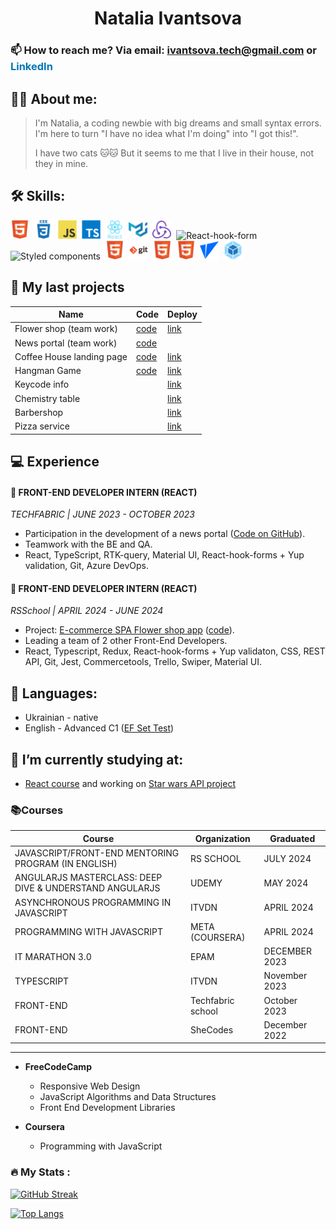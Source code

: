 <h1 align="center">
  <strong> Natalia Ivantsova</strong>
</h1>

### 📫 How to reach me? Via email: ivantsova.tech@gmail.com or <a href="https://www.linkedin.com/in/natalia-ivantsova-46017b238/" style="text-decoration: none; color: #0077b5;">LinkedIn</a>

## :woman_technologist: About me:

> I'm Natalia, a coding newbie with big dreams and small syntax errors. I'm here to turn "I have no idea what I'm doing" into "I got this!".
> 
> I have two cats 🐱🐱 But it seems to me that I live in their house, not they in mine.

## :hammer_and_wrench: Skills:
<div>
  <img src="https://github.com/devicons/devicon/blob/master/icons/html5/html5-original.svg" title="HTML5" alt="HTML" width="30" height="30"/>&nbsp;
  <img src="https://github.com/devicons/devicon/blob/master/icons/css3/css3-plain-wordmark.svg"  title="CSS3" alt="CSS" width="30" height="30"/>&nbsp;
  <img src="https://github.com/devicons/devicon/blob/master/icons/javascript/javascript-original.svg" title="JavaScript" alt="JavaScript" width="30" height="30"/>&nbsp;
  <img src="https://github.com/devicons/devicon/blob/master/icons/typescript/typescript-plain.svg" title="TypeScript" alt="TypeScript" width="30" height="30"/>&nbsp;
  <img src="https://github.com/devicons/devicon/blob/master/icons/react/react-original-wordmark.svg" title="React" alt="React" width="30" height="30"/>&nbsp;
  <img src="https://github.com/devicons/devicon/blob/master/icons/materialui/materialui-original.svg" title="Material UI" alt="Material UI" width="30" height="30"/>&nbsp;
  <img src="https://github.com/devicons/devicon/blob/master/icons/redux/redux-original.svg" title="Redux" alt="Redux " width="30" height="30"/>&nbsp;
  <img src="https://avatars.githubusercontent.com/u/53986236?s=48&v=4 "title="React-hook-form" alt="React-hook-form " width="30" height="30"/>&nbsp;
  <img src="https://avatars.githubusercontent.com/u/20658825?s=48&v=4 "title="Styled components" alt="Styled components " width="30" height="30"/>&nbsp;
  <img src="https://github.com/devicons/devicon/blob/master/icons/html5/html5-original.svg" title="vitest" alt="vitest" width="30" height="30"/>&nbsp;
  <img src="https://github.com/devicons/devicon/blob/master/icons/git/git-original-wordmark.svg" title="Git" **alt="Git" width="30" height="30"/>&nbsp;
  <img src="https://github.com/devicons/devicon/blob/master/icons/html5/html5-original.svg" title="postman" alt="postman" width="30" height="30"/>&nbsp;
  <img src="https://github.com/devicons/devicon/blob/master/icons/html5/html5-original.svg" title="swagger" alt="swagger" width="30" height="30"/>&nbsp;
  <img src="https://github.com/devicons/devicon/blob/master/icons/vite/vite-original.svg" title="vite" alt="vite" width="30" height="30"/>&nbsp;
  <img src="https://github.com/devicons/devicon/blob/master/icons/webpack/webpack-original.svg" title="webpack" alt="webpack" width="30" height="30"/>&nbsp;
  </div>

## 🐰 My last projects

| Name                        | Code                     | Deploy               |
| ----------------------------- | -------------------------------- |-------------------------|
| Flower shop (team work) | [code](https://github.com/NataliaIv90/ecommerce-app) |[link](https://garden-with-flowers.netlify.app/) |
| News portal  (team work) | [code](https://github.com/NataliaIv90/techfabric-pet/) |  |
| Coffee House landing page | [code](https://github.com/NataliaIv90/coffee-house) | [link](https://nataliaiv90.github.io/coffee-house/)
| Hangman Game | [code](https://github.com/NataliaIv90/hangman) | [link](https://nataliaiv90.github.io/hangman/)
| Keycode info | |[link](https://main--spiffy-dragon-5bd95c.netlify.app/hw-js12-keycode-info/)|  
| Chemistry table | | [link](https://main--spiffy-dragon-5bd95c.netlify.app/hw-8a-table-chemistry/)|  
| Barbershop | |[link](https://main--spiffy-dragon-5bd95c.netlify.app/hw8-barbershop/)  |
| Pizza service | |[link](https://beautiful-profiterole-b72fe0.netlify.app/)  |

## 💻 Experience 

#### 📌 FRONT-END DEVELOPER INTERN (REACT)
*TECHFABRIC | JUNE 2023 - OCTOBER 2023*

+ Participation in the development of a news portal ([Code on GitHub](https://github.com/NataliaIv90/techfabric-pet)).
+ Teamwork with the BE and QA.
+ React, TypeScript, RTK-query, Material UI, React-hook-forms + Yup validation, Git, Azure DevOps.

#### 📌 FRONT-END DEVELOPER INTERN (REACT)
*RSSchool | APRIL 2024 - JUNE 2024*

+ Project: [E-commerce SPA Flower shop app](https://garden-with-flowers-test.netlify.app/) ([code](https://github.com/NataliaIv90/ecommerce-app)).
+ Leading a team of 2 other Front-End Developers.
+ React, Typescript, Redux, React-hook-forms + Yup validaton, CSS, REST API, Git, Jest, Commercetools, Trello, Swiper, Material UI.
  
## 💬 Languages:

+ Ukrainian - native
+ English - Advanced C1 ([EF Set Test](https://drive.google.com/file/d/1hvReqMpiuZ1NgHmA3xSHtPeDnGlF2rXq/view?usp=sharing))

## 🌱 I’m currently studying at: 
* [React course](https://rs.school/courses/reactjs) and working on [Star wars API project](https://react-rsschool-repo.netlify.app/)

### 📚Courses
  
| Course                        | Organization                     | Graduated               |
| ----------------------------- | -------------------------------- |-------------------------|
|JAVASCRIPT/FRONT-END MENTORING PROGRAM (IN ENGLISH)|RS SCHOOL|JULY 2024|
|ANGULARJS MASTERCLASS: DEEP DIVE & UNDERSTAND ANGULARJS | UDEMY | MAY 2024 |
| ASYNCHRONOUS PROGRAMMING IN JAVASCRIPT  | ITVDN                            | APRIL 2024    |
| PROGRAMMING WITH JAVASCRIPT   | META (COURSERA)                  | APRIL 2024              |  
| IT MARATHON 3.0               | EPAM                             | DECEMBER 2023           |  
| TYPESCRIPT                    | ITVDN                            | November 2023           |  
| FRONT-END                     | Techfabric school                | October 2023            |
| FRONT-END                     | SheCodes                         | December 2022           |
----------------------------------------------------------------------------------------------

* **FreeCodeCamp**
  + Responsive Web Design
  + JavaScript Algorithms and Data Structures
  + Front End Development Libraries

* **Coursera**
  + Programming with JavaScript
 
### :fire: My Stats :

[![GitHub Streak](http://github-readme-streak-stats.herokuapp.com?user=NataliaIv90&theme=dark&background=000000)](https://git.io/streak-stats)

[![Top Langs](https://github-readme-stats.vercel.app/api/top-langs/?username=NataliaIv90&layout=compact&theme=vision-friendly-dark)](https://github.com/anuraghazra/github-readme-stats)


<!--
**NataliaIv90/NataliaIv90** is a ✨ _special_ ✨ repository because its `README.md` (this file) appears on your GitHub profile.

Here are some ideas to get you started:

- 🔭 I’m currently working on ...
- 🌱 I’m currently learning ...
- 👯 I’m looking to collaborate on ...
- 🤔 I’m looking for help with ...
- 💬 Ask me about ...
- 📫 How to reach me: ...
- 😄 Pronouns: ...
- ⚡ Fun fact: ...
-->
